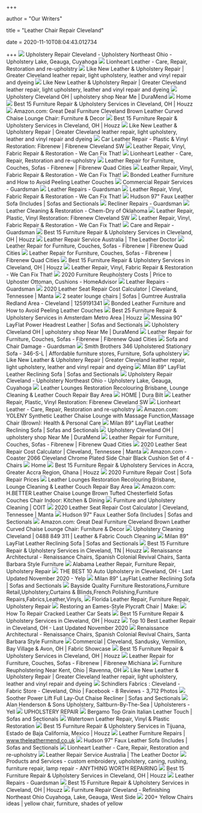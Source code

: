 +++
        
author = "Our Writers"
        
title = "Leather Chair Repair Cleveland"
        
date = 2020-11-10T08:04:43.012734
        
+++
[ ![](http://www.tomsfurniture.net/images/before%20afters.jpg)](http://www.tomsfurniture.net/images/before%20afters.jpg) Upholstery Repair Cleveland - Upholstery Northeast Ohio - Upholstery Lake,  Geauga, Cuyahoga
[ ![](http://www.lionheart-leather.co.uk/images/headerimage3.jpg)](http://www.lionheart-leather.co.uk/images/headerimage3.jpg) Lionheart Leather - Care, Repair, Restoration and re-upholstry
[ ![](https://likenewleather.com/files/2020/09/medical-840x404.jpg)](https://likenewleather.com/files/2020/09/medical-840x404.jpg) Like New Leather & Upholstery Repair | Greater Cleveland leather repair,  light upholstery, leather and vinyl repair and dyeing
[ ![](https://likenewleather.com/files/2020/09/residential-840x404.jpg)](https://likenewleather.com/files/2020/09/residential-840x404.jpg) Like New Leather & Upholstery Repair | Greater Cleveland leather repair,  light upholstery, leather and vinyl repair and dyeing
[ ![](https://filehandler.revlocal.com/247573)](https://filehandler.revlocal.com/247573) Upholstery Cleveland OH | upholstery shop Near Me | DuraMend
[ ![](http://nebula.wsimg.com/64a22ce2c80cd29d2153a787ef6f4dd5?AccessKeyId=7E7035A585A19FFF541A&disposition=0&alloworigin=1)](http://nebula.wsimg.com/64a22ce2c80cd29d2153a787ef6f4dd5?AccessKeyId=7E7035A585A19FFF541A&disposition=0&alloworigin=1) Home
[ ![](https://st.hzcdn.com/fimgs/7561b42804ffa919_1123-w342-h192-b0-p0---spaces.jpg)](https://st.hzcdn.com/fimgs/7561b42804ffa919_1123-w342-h192-b0-p0---spaces.jpg) Best 15 Furniture Repair & Upholstery Services in Cleveland, OH | Houzz
[ ![](https://images-na.ssl-images-amazon.com/images/I/71gtRIMI8%2BL._AC_SX679_.jpg)](https://images-na.ssl-images-amazon.com/images/I/71gtRIMI8%2BL._AC_SX679_.jpg) Amazon.com: Great Deal Furniture Cleveland Brown Leather Curved Chaise  Lounge Chair: Furniture & Decor
[ ![](https://st.hzcdn.com/fimgs/32816575019cb724_4999-w342-h192-b0-p0---furniture.jpg)](https://st.hzcdn.com/fimgs/32816575019cb724_4999-w342-h192-b0-p0---furniture.jpg) Best 15 Furniture Repair & Upholstery Services in Cleveland, OH | Houzz
[ ![](https://likenewleather.com/files/2020/10/like-new-leather-repair-logo-780w-1.png)](https://likenewleather.com/files/2020/10/like-new-leather-repair-logo-780w-1.png) Like New Leather & Upholstery Repair | Greater Cleveland leather repair,  light upholstery, leather and vinyl repair and dyeing
[ ![](https://www.fibrenew.com/clevelandsw/wp-content/uploads/banners/orig_img1554186048.jpg)](https://www.fibrenew.com/clevelandsw/wp-content/uploads/banners/orig_img1554186048.jpg) Car Leather Repair - Plastic & Vinyl Restoration: Fibrenew | Fibrenew  Cleveland SW
[ ![](https://wecanfixthat.com/wp-content/uploads/2019/02/36837967_449274352203379_9013957772328304640_n.jpg)](https://wecanfixthat.com/wp-content/uploads/2019/02/36837967_449274352203379_9013957772328304640_n.jpg) Leather Repair, Vinyl, Fabric Repair & Restoration - We Can Fix That!
[ ![](http://www.lionheart-leather.co.uk/images/headerimage2.jpg)](http://www.lionheart-leather.co.uk/images/headerimage2.jpg) Lionheart Leather - Care, Repair, Restoration and re-upholstry
[ ![](https://www.fibrenew.com/wp-content/blogs.dir/1/files/residential/1-6.jpg)](https://www.fibrenew.com/wp-content/blogs.dir/1/files/residential/1-6.jpg) Leather Repair for Furniture, Couches, Sofas - Fibrenew | Fibrenew Quad  Cities
[ ![](https://wecanfixthat.com/wp-content/uploads/2019/02/36936305_240686769991666_7020037798073729024_n.jpg)](https://wecanfixthat.com/wp-content/uploads/2019/02/36936305_240686769991666_7020037798073729024_n.jpg) Leather Repair, Vinyl, Fabric Repair & Restoration - We Can Fix That!
[ ![](https://wecanfixthat.com/wp-content/uploads/2016/08/thB8YFREW3.jpg)](https://wecanfixthat.com/wp-content/uploads/2016/08/thB8YFREW3.jpg) Bonded Leather Furniture and How to Avoid Peeling Leather Couches
[ ![](https://guardsman.co.uk/Upload/ContentPageImages/TextLeftCropped_636999987443800886industry-furniture.jpg.jpeg)](https://guardsman.co.uk/Upload/ContentPageImages/TextLeftCropped_636999987443800886industry-furniture.jpg.jpeg) Commercial Repair Services - Guardsman
[ ![](https://guardsman.co.uk/Upload/ContentPageImages/TextWidthCropped_636973286927353955Leather%20vid.PNG.jpeg)](https://guardsman.co.uk/Upload/ContentPageImages/TextWidthCropped_636973286927353955Leather%20vid.PNG.jpeg) Leather Repairs - Guardsman
[ ![](https://wecanfixthat.com/wp-content/uploads/2019/02/36817557_1966978066653803_3867510134699720704_n.jpg)](https://wecanfixthat.com/wp-content/uploads/2019/02/36817557_1966978066653803_3867510134699720704_n.jpg) Leather Repair, Vinyl, Fabric Repair & Restoration - We Can Fix That!
[ ![](https://cdn.sofasandsectionals.com/images/photos/145032.original.?1602020593)](https://cdn.sofasandsectionals.com/images/photos/145032.original.?1602020593) Hudson 97" Faux Leather Sofa (Includes | Sofas and Sectionals
[ ![](https://guardsman.co.uk/Upload/ContentPageImages/TextWidthCropped_636973269393572972rec%20vid.PNG.jpeg)](https://guardsman.co.uk/Upload/ContentPageImages/TextWidthCropped_636973269393572972rec%20vid.PNG.jpeg) Recliner Repairs - Guardsman
[ ![](https://chemdryoklahoma.com/wp-content/uploads/2018/01/leather.jpg)](https://chemdryoklahoma.com/wp-content/uploads/2018/01/leather.jpg) Leather Cleaning & Restoration - Chem-Dry of Oklahoma
[ ![](https://www.fibrenew.com/clevelandsw/wp-content/themes/Fibrenew2019Blog/images/residential.jpg)](https://www.fibrenew.com/clevelandsw/wp-content/themes/Fibrenew2019Blog/images/residential.jpg) Leather Repair, Plastic, Vinyl Restoration: Fibrenew Cleveland SW
[ ![](https://wecanfixthat.com/wp-content/uploads/2019/02/37006104_254071975405345_1284521724917841920_n.jpg)](https://wecanfixthat.com/wp-content/uploads/2019/02/37006104_254071975405345_1284521724917841920_n.jpg) Leather Repair, Vinyl, Fabric Repair & Restoration - We Can Fix That!
[ ![](https://guardsman.co.uk/Upload/ContentPageImages/LeftImageCropped_636973330239257016Leather_Scuff_A_Before.jpg.jpeg)](https://guardsman.co.uk/Upload/ContentPageImages/LeftImageCropped_636973330239257016Leather_Scuff_A_Before.jpg.jpeg) Care and Repair - Guardsman
[ ![](https://st.hzcdn.com/fimgs/8a41d10202265653_4185-w342-h192-b0-p0--traditional-furniture.jpg)](https://st.hzcdn.com/fimgs/8a41d10202265653_4185-w342-h192-b0-p0--traditional-furniture.jpg) Best 15 Furniture Repair & Upholstery Services in Cleveland, OH | Houzz
[ ![](https://www.myleatherdoctor.com.au/wp-content/uploads/2017/12/HomePage_Section1_B3_LR.png)](https://www.myleatherdoctor.com.au/wp-content/uploads/2017/12/HomePage_Section1_B3_LR.png) Leather Repair Service Australia | The Leather Doctor
[ ![](https://www.fibrenew.com/wp-content/blogs.dir/1/files/residential/1-15.jpg)](https://www.fibrenew.com/wp-content/blogs.dir/1/files/residential/1-15.jpg) Leather Repair for Furniture, Couches, Sofas - Fibrenew | Fibrenew Quad  Cities
[ ![](https://www.fibrenew.com/wp-content/blogs.dir/1/files/residential/1-16.jpg)](https://www.fibrenew.com/wp-content/blogs.dir/1/files/residential/1-16.jpg) Leather Repair for Furniture, Couches, Sofas - Fibrenew | Fibrenew Quad  Cities
[ ![](https://st.hzcdn.com/fimgs/95215e10024b44ab_4495-w342-h192-b0-p0--traditional-dining-chairs.jpg)](https://st.hzcdn.com/fimgs/95215e10024b44ab_4495-w342-h192-b0-p0--traditional-dining-chairs.jpg) Best 15 Furniture Repair & Upholstery Services in Cleveland, OH | Houzz
[ ![](https://wecanfixthat.com/wp-content/uploads/2019/02/37232113_275274749888979_6268269279750127616_n.jpg)](https://wecanfixthat.com/wp-content/uploads/2019/02/37232113_275274749888979_6268269279750127616_n.jpg) Leather Repair, Vinyl, Fabric Repair & Restoration - We Can Fix That!
[ ![](https://cdn.homeadvisor.com/files/costguide/task/images/upholster-furniture_300_200.jpg)](https://cdn.homeadvisor.com/files/costguide/task/images/upholster-furniture_300_200.jpg) 2020 Furniture Reupholstery Costs | Price to Uphoster Ottoman, Cushions -  HomeAdvisor
[ ![](https://guardsman.co.uk/Upload/ContentPageImages/MiddleImageCropped_636973289779036719Scratch.PNG.jpeg)](https://guardsman.co.uk/Upload/ContentPageImages/MiddleImageCropped_636973289779036719Scratch.PNG.jpeg) Leather Repairs - Guardsman
[ ![](https://www.manta.com/costs/charts/52-362-207/min/leather-seat-repair-cleveland-tn-contractors.jpg)](https://www.manta.com/costs/charts/52-362-207/min/leather-seat-repair-cleveland-tn-contractors.jpg) 2020 Leather Seat Repair Cost Calculator | Cleveland, Tennessee | Manta
[ ![](https://i.ebayimg.com/images/g/z1cAAOSwII9fiRTw/s-l400.webp)](https://i.ebayimg.com/images/g/z1cAAOSwII9fiRTw/s-l400.webp) 2 seater lounge chairs | Sofas | Gumtree Australia Redland Area - Cleveland  | 1259191341
[ ![](https://wecanfixthat.com/wp-content/uploads/2016/08/thQSH34HYF.jpg)](https://wecanfixthat.com/wp-content/uploads/2016/08/thQSH34HYF.jpg) Bonded Leather Furniture and How to Avoid Peeling Leather Couches
[ ![](https://st.hzcdn.com/fimgs/b7b1f13506eb06ec_3313-w342-h192-b1-p10---products.jpg)](https://st.hzcdn.com/fimgs/b7b1f13506eb06ec_3313-w342-h192-b1-p10---products.jpg) Best 25 Furniture Repair & Upholstery Services in Amsterdam Metro Area |  Houzz
[ ![](https://cdn.sofasandsectionals.com/images/photos/93251.original.jpg?1569609609)](https://cdn.sofasandsectionals.com/images/photos/93251.original.jpg?1569609609) Messina 90" LayFlat Power Headrest Leather | Sofas and Sectionals
[ ![](https://filehandler.revlocal.com/170117)](https://filehandler.revlocal.com/170117) Upholstery Cleveland OH | upholstery shop Near Me | DuraMend
[ ![](https://www.fibrenew.com/wp-content/blogs.dir/1/files/residential/1-17.jpg)](https://www.fibrenew.com/wp-content/blogs.dir/1/files/residential/1-17.jpg) Leather Repair for Furniture, Couches, Sofas - Fibrenew | Fibrenew Quad  Cities
[ ![](https://guardsman.co.uk/Upload/ContentPageImages/MiddleImageCropped_636973319315944564Arms.PNG.jpeg)](https://guardsman.co.uk/Upload/ContentPageImages/MiddleImageCropped_636973319315944564Arms.PNG.jpeg) Sofa and Chair Damage - Guardsman
[ ![](https://i.pinimg.com/originals/27/c0/52/27c052b16c4cb8056a748bdd2b836405.jpg)](https://i.pinimg.com/originals/27/c0/52/27c052b16c4cb8056a748bdd2b836405.jpg) Smith Brothers 346 Upholstered Stationary Sofa - 346-S-L | Affordable  furniture stores, Furniture, Sofa upholstery
[ ![](https://likenewleather.com/files/2020/09/Car-bolster-scratches-after-840x404.jpg)](https://likenewleather.com/files/2020/09/Car-bolster-scratches-after-840x404.jpg) Like New Leather & Upholstery Repair | Greater Cleveland leather repair,  light upholstery, leather and vinyl repair and dyeing
[ ![](https://cdn.sofasandsectionals.com/images/photos/93285.original.jpg?1569615425)](https://cdn.sofasandsectionals.com/images/photos/93285.original.jpg?1569615425) Milan 89" LayFlat Leather Reclining Sofa | Sofas and Sectionals
[ ![](http://www.tomsfurniture.net/images/customchairs.jpg)](http://www.tomsfurniture.net/images/customchairs.jpg) Upholstery Repair Cleveland - Upholstery Northeast Ohio - Upholstery Lake,  Geauga, Cuyahoga
[ ![](https://absolutecarpetcare.com.au/wp-content/uploads/Chesterfield-Leather-Lounge-Restoration-After-300x225-300x225.jpg)](https://absolutecarpetcare.com.au/wp-content/uploads/Chesterfield-Leather-Lounge-Restoration-After-300x225-300x225.jpg) Leather Lounges Restoration Recolouring Brisbane, Lounge Cleaning & Leather  Couch Repair Bay Area
[ ![](https://static.wixstatic.com/media/862031_f8a180cdcd2b45ecae5bfed48f6f3463~mv2.jpg/v1/fill/w_497,h_805,al_c,q_85/dura-bilt-leather-chair-home-page.webp)](https://static.wixstatic.com/media/862031_f8a180cdcd2b45ecae5bfed48f6f3463~mv2.jpg/v1/fill/w_497,h_805,al_c,q_85/dura-bilt-leather-chair-home-page.webp) HOME | Dura Bilt
[ ![](https://www.fibrenew.com/clevelandsw/wp-content/themes/Fibrenew2019Blog/images/medical.jpg)](https://www.fibrenew.com/clevelandsw/wp-content/themes/Fibrenew2019Blog/images/medical.jpg) Leather Repair, Plastic, Vinyl Restoration: Fibrenew Cleveland SW
[ ![](http://www.lionheart-leather.co.uk/images/headerimage4.jpg)](http://www.lionheart-leather.co.uk/images/headerimage4.jpg) Lionheart Leather - Care, Repair, Restoration and re-upholstry
[ ![](https://images-na.ssl-images-amazon.com/images/I/613JiTkHisL._AC_SX425_.jpg)](https://images-na.ssl-images-amazon.com/images/I/613JiTkHisL._AC_SX425_.jpg) Amazon.com: YOLENY Synthetic Leather Chaise Lounge with Massage  Function,Massage Chair (Brown): Health & Personal Care
[ ![](https://cdn.sofasandsectionals.com/images/photos/93282.original.jpg?1569615418)](https://cdn.sofasandsectionals.com/images/photos/93282.original.jpg?1569615418) Milan 89" LayFlat Leather Reclining Sofa | Sofas and Sectionals
[ ![](https://filehandler.revlocal.com/250663)](https://filehandler.revlocal.com/250663) Upholstery Cleveland OH | upholstery shop Near Me | DuraMend
[ ![](https://www.fibrenew.com/wp-content/blogs.dir/1/files/residential/1-14.jpg)](https://www.fibrenew.com/wp-content/blogs.dir/1/files/residential/1-14.jpg) Leather Repair for Furniture, Couches, Sofas - Fibrenew | Fibrenew Quad  Cities
[ ![](https://www.manta.com/costs/charts/52-362-207/max/cleveland-leather-seat-repair-costs-vs-value.jpg)](https://www.manta.com/costs/charts/52-362-207/max/cleveland-leather-seat-repair-costs-vs-value.jpg) 2020 Leather Seat Repair Cost Calculator | Cleveland, Tennessee | Manta
[ ![](https://images-na.ssl-images-amazon.com/images/I/51l61TdkIYL._AC_UL600_SR435,600_.jpg)](https://images-na.ssl-images-amazon.com/images/I/51l61TdkIYL._AC_UL600_SR435,600_.jpg) Amazon.com - Coaster 2066 Cleveland Chrome Plated Side Chair Black Cushion  Set of 4 - Chairs
[ ![](http://nebula.wsimg.com/a55c39daeef930fff7116950a9bee9b7?AccessKeyId=7E7035A585A19FFF541A&disposition=0&alloworigin=1)](http://nebula.wsimg.com/a55c39daeef930fff7116950a9bee9b7?AccessKeyId=7E7035A585A19FFF541A&disposition=0&alloworigin=1) Home
[ ![](https://st.hzcdn.com/fimgs/f421d4d00dd9adb2_6867-w342-h192-b0-p0--modern-.jpg)](https://st.hzcdn.com/fimgs/f421d4d00dd9adb2_6867-w342-h192-b0-p0--modern-.jpg) Best 15 Furniture Repair & Upholstery Services in Accra, Greater Accra  Region, Ghana | Houzz
[ ![](https://cdn.homeadvisor.com/files/costguide/task/images/repair-furniture_300_200.jpg)](https://cdn.homeadvisor.com/files/costguide/task/images/repair-furniture_300_200.jpg) 2020 Furniture Repair Cost | Sofa Repair Prices
[ ![](https://absolutecarpetcare.com.au/wp-content/uploads/Chesterfield-Leather-Lounge-Restoration-Before-300x225-300x225.jpg)](https://absolutecarpetcare.com.au/wp-content/uploads/Chesterfield-Leather-Lounge-Restoration-Before-300x225-300x225.jpg) Leather Lounges Restoration Recolouring Brisbane, Lounge Cleaning & Leather  Couch Repair Bay Area
[ ![](https://images-na.ssl-images-amazon.com/images/I/611ANuSaAIL._AC_SX522_.jpg)](https://images-na.ssl-images-amazon.com/images/I/611ANuSaAIL._AC_SX522_.jpg) Amazon.com: H.BETTER Leather Chaise Lounge Brown Tufted Chesterfield Sofas  Couches Chair Indoor: Kitchen & Dining
[ ![](https://www.coit.com/sites/default/files/styles/original/public/media/2018-07/LR-Cupcake-kid-sits-upholstery-mess-CARD_0.jpg?itok=eVZuytLR)](https://www.coit.com/sites/default/files/styles/original/public/media/2018-07/LR-Cupcake-kid-sits-upholstery-mess-CARD_0.jpg?itok=eVZuytLR) Furniture and Upholstery Cleaning | COIT
[ ![](https://www.manta.com/costs/charts/52-362-207/avg/home-leather-seat-repair-cleveland-tn-ideas.jpg)](https://www.manta.com/costs/charts/52-362-207/avg/home-leather-seat-repair-cleveland-tn-ideas.jpg) 2020 Leather Seat Repair Cost Calculator | Cleveland, Tennessee | Manta
[ ![](https://cdn.sofasandsectionals.com/images/photos/145030.original.?1602020588)](https://cdn.sofasandsectionals.com/images/photos/145030.original.?1602020588) Hudson 97" Faux Leather Sofa (Includes | Sofas and Sectionals
[ ![](https://images-na.ssl-images-amazon.com/images/I/81vR9H0kUyL._AC_SL1500_.jpg)](https://images-na.ssl-images-amazon.com/images/I/81vR9H0kUyL._AC_SL1500_.jpg) Amazon.com: Great Deal Furniture Cleveland Brown Leather Curved Chaise  Lounge Chair: Furniture & Decor
[ ![](https://ozcleanteam.com.au/wp-content/uploads/2018/06/Upholstery-Cleaning-Brisbane-1.jpg)](https://ozcleanteam.com.au/wp-content/uploads/2018/06/Upholstery-Cleaning-Brisbane-1.jpg) Upholstery Cleaning Cleveland | 0488 849 311 | Leather & Fabric Couch  Cleaning
[ ![](https://cdn.sofasandsectionals.com/images/photos/93292.original.jpg?1569615443)](https://cdn.sofasandsectionals.com/images/photos/93292.original.jpg?1569615443) Milan 89" LayFlat Leather Reclining Sofa | Sofas and Sectionals
[ ![](https://st.hzcdn.com/fimgs/ee21b35a0dc7a04d_3790-w342-h192-b0-p0--mid-century-modern-before-photos.jpg)](https://st.hzcdn.com/fimgs/ee21b35a0dc7a04d_3790-w342-h192-b0-p0--mid-century-modern-before-photos.jpg) Best 15 Furniture Repair & Upholstery Services in Cleveland, TN | Houzz
[ ![](https://www.rarchitectural.com/images/HandTooledLeatherChairs.jpg)](https://www.rarchitectural.com/images/HandTooledLeatherChairs.jpg) Renaissance Architectural - Renaissance Chairs, Spanish Colonial Revival  Chairs, Santa Barbara Style Furniture
[ ![](https://wecanfixthat.com/tri-state/wp-content/uploads/sites/56/2019/01/36672685_1901591929904509_8458537373318250496_n.jpg)](https://wecanfixthat.com/tri-state/wp-content/uploads/sites/56/2019/01/36672685_1901591929904509_8458537373318250496_n.jpg) Alabama Leather Repair, Furniture Repair, Upholstery Repair
[ ![](https://s3-media0.fl.yelpcdn.com/bphoto/YouhtihyIW1AybFpWtCpbQ/ls.jpg)](https://s3-media0.fl.yelpcdn.com/bphoto/YouhtihyIW1AybFpWtCpbQ/ls.jpg) THE BEST 10 Auto Upholstery in Cleveland, OH - Last Updated November 2020 -  Yelp
[ ![](https://cdn.sofasandsectionals.com/images/photos/93286.original.jpg?1569615428)](https://cdn.sofasandsectionals.com/images/photos/93286.original.jpg?1569615428) Milan 89" LayFlat Leather Reclining Sofa | Sofas and Sectionals
[ ![](https://lirp-cdn.multiscreensite.com/fdf22939/dms3rep/multi/opt/furniturerest0-640w.png)](https://lirp-cdn.multiscreensite.com/fdf22939/dms3rep/multi/opt/furniturerest0-640w.png) Bayside Quality Furniture Restorations,Furniture Retail,Upholstery,Curtains  & Blinds,French Polishing,Furniture Repairs,Fabrics,Leather,Vinyls,
[ ![](https://wecanfixthat.com/fort-walton-beach/wp-content/uploads/sites/42/2019/01/before-after-7.jpg)](https://wecanfixthat.com/fort-walton-beach/wp-content/uploads/sites/42/2019/01/before-after-7.jpg) Florida Leather Repair, Furniture Repair, Upholstery Repair
[ ![](http://cdn.makezine.com/uploads/2014/09/1chair.png?w=620)](http://cdn.makezine.com/uploads/2014/09/1chair.png?w=620) Restoring an Eames-Style Plycraft Chair | Make:
[ ![](https://www.designscene.net/wp-content/uploads/2019/04/leather-car-seats-2-730x486.jpg)](https://www.designscene.net/wp-content/uploads/2019/04/leather-car-seats-2-730x486.jpg) How To Repair Cracked Leather Car Seats
[ ![](https://st.hzcdn.com/fimgs/87c16ae60c45f202_0488-w342-h192-b1-p10---spaces.jpg)](https://st.hzcdn.com/fimgs/87c16ae60c45f202_0488-w342-h192-b1-p10---spaces.jpg) Best 15 Furniture Repair & Upholstery Services in Cleveland, OH | Houzz
[ ![](https://s3-media0.fl.yelpcdn.com/bphoto/dJQneq1EN5-mw63dWrzzkQ/ls.jpg)](https://s3-media0.fl.yelpcdn.com/bphoto/dJQneq1EN5-mw63dWrzzkQ/ls.jpg) Top 10 Best Leather Repair in Cleveland, OH - Last Updated November 2020
[ ![](https://www.rarchitectural.com/images/HandTooledArmchairAyacucho1.jpg)](https://www.rarchitectural.com/images/HandTooledArmchairAyacucho1.jpg) Renaissance Architectural - Renaissance Chairs, Spanish Colonial Revival  Chairs, Santa Barbara Style Furniture
[ ![](https://irp-cdn.multiscreensite.com/fdaf1309/dms3rep/multi/desktop/20160427_110858_ixhZxAvTDiXa6LgwZ7vX-2984x5312.jpg)](https://irp-cdn.multiscreensite.com/fdaf1309/dms3rep/multi/desktop/20160427_110858_ixhZxAvTDiXa6LgwZ7vX-2984x5312.jpg) Commercial | Cleveland, Sandusky, Vermilion, Bay Village & Avon, OH |  Fabric Showcase
[ ![](https://st.hzcdn.com/fimgs/68e11bb00303a4e7_7753-w342-h192-b0-p0--transitional-sofas.jpg)](https://st.hzcdn.com/fimgs/68e11bb00303a4e7_7753-w342-h192-b0-p0--transitional-sofas.jpg) Best 15 Furniture Repair & Upholstery Services in Cleveland, OH | Houzz
[ ![](https://www.fibrenew.com/michiana/files/2018/09/wp_final_photo_postcard_21176.png)](https://www.fibrenew.com/michiana/files/2018/09/wp_final_photo_postcard_21176.png) Leather Repair for Furniture, Couches, Sofas - Fibrenew | Fibrenew Michiana
[ ![](https://brocadeupholstery.com/wp-content/uploads/2019/02/IMG_2844.JPG-e1549214963871-687x1030.jpg)](https://brocadeupholstery.com/wp-content/uploads/2019/02/IMG_2844.JPG-e1549214963871-687x1030.jpg) Furniture Reupholstering Near Kent, Ohio | Ravenna, OH
[ ![](https://likenewleather.com/files/2020/10/aviation-private-jet-interior-840x404.jpg)](https://likenewleather.com/files/2020/10/aviation-private-jet-interior-840x404.jpg) Like New Leather & Upholstery Repair | Greater Cleveland leather repair,  light upholstery, leather and vinyl repair and dyeing
[ ![](https://lookaside.fbsbx.com/lookaside/crawler/media/?media_id=3596723937032585)](https://lookaside.fbsbx.com/lookaside/crawler/media/?media_id=3596723937032585) Schindlers Fabrics : Cleveland - Fabric Store - Cleveland, Ohio | Facebook  - 8 Reviews - 3,712 Photos
[ ![](https://cdn.sofasandsectionals.com/images/photos/145146.original.?1602111837)](https://cdn.sofasandsectionals.com/images/photos/145146.original.?1602111837) Soother Power Lift Full Lay-Out Chaise Recliner | Sofas and Sectionals
[ ![](https://c.yell.com/t_galleryFit,f_auto/4571b572-184e-4660-b2cf-b7ae6ee8c78a_image_jpeg.jpg)](https://c.yell.com/t_galleryFit,f_auto/4571b572-184e-4660-b2cf-b7ae6ee8c78a_image_jpeg.jpg) Alan Henderson & Sons Upholstery, Saltburn-By-The-Sea | Upholsterers - Yell
[ ![](http://nebula.wsimg.com/3ea2fecc7dde157765078128f29c39ca?AccessKeyId=7E7035A585A19FFF541A&disposition=0&alloworigin=1)](http://nebula.wsimg.com/3ea2fecc7dde157765078128f29c39ca?AccessKeyId=7E7035A585A19FFF541A&disposition=0&alloworigin=1) UPHOLSTERY REPAIR
[ ![](https://cdn.sofasandsectionals.com/images/photos/145070.original.?1602082711)](https://cdn.sofasandsectionals.com/images/photos/145070.original.?1602082711) Bergamo Top Grain Italian Leather Touch | Sofas and Sectionals
[ ![](https://wecanfixthat.com/watertown/wp-content/uploads/sites/69/2019/01/36770180_309137899662878_1154896755771310080_n.jpg)](https://wecanfixthat.com/watertown/wp-content/uploads/sites/69/2019/01/36770180_309137899662878_1154896755771310080_n.jpg) Watertown Leather Repair, Vinyl & Plastic Restoration
[ ![](https://st.hzcdn.com/fimgs/c5713872087e6847_9253-w342-h192-b0-p0--traditional-before-photos.jpg)](https://st.hzcdn.com/fimgs/c5713872087e6847_9253-w342-h192-b0-p0--traditional-before-photos.jpg) Best 15 Furniture Repair & Upholstery Services in Tijuana, Estado de Baja  California, Mexico | Houzz
[ ![](https://www.theleathermend.co.uk/images/19/leather-furniture-repair.jpg)](https://www.theleathermend.co.uk/images/19/leather-furniture-repair.jpg) Leather Furniture Repairs | www.theleathermend.co.uk
[ ![](https://cdn.sofasandsectionals.com/images/photos/145036.original.?1602020602)](https://cdn.sofasandsectionals.com/images/photos/145036.original.?1602020602) Hudson 97" Faux Leather Sofa (Includes | Sofas and Sectionals
[ ![](http://www.lionheart-leather.co.uk/images/headerimage7.jpg)](http://www.lionheart-leather.co.uk/images/headerimage7.jpg) Lionheart Leather - Care, Repair, Restoration and re-upholstry
[ ![](https://www.myleatherdoctor.com.au/wp-content/uploads/2017/12/HomePage_Section1_B1_LCS.png)](https://www.myleatherdoctor.com.au/wp-content/uploads/2017/12/HomePage_Section1_B1_LCS.png) Leather Repair Service Australia | The Leather Doctor
[ ![](https://www.anythingworthrepairing.com/uploads/1/1/2/5/112541793/img-1130.jpg)](https://www.anythingworthrepairing.com/uploads/1/1/2/5/112541793/img-1130.jpg) Products and Services - custom embroidery, upholstery, caning, rushing, furniture  repair, lamp repair - ANYTHING WORTH REPAIRING
[ ![](https://st.hzcdn.com/fimgs/a00144f40357ef05_1750-w342-h192-b0-p0--eclectic-products.jpg)](https://st.hzcdn.com/fimgs/a00144f40357ef05_1750-w342-h192-b0-p0--eclectic-products.jpg) Best 15 Furniture Repair & Upholstery Services in Cleveland, OH | Houzz
[ ![](https://guardsman.co.uk/Upload/ContentPageImages/MiddleImageCropped_636973290942100797Tear.PNG.jpeg)](https://guardsman.co.uk/Upload/ContentPageImages/MiddleImageCropped_636973290942100797Tear.PNG.jpeg) Leather Repairs - Guardsman
[ ![](https://st.hzcdn.com/fimgs/f6914bfc08afe0c8_1358-w342-h192-b0-p0--modern-before-photos.jpg)](https://st.hzcdn.com/fimgs/f6914bfc08afe0c8_1358-w342-h192-b0-p0--modern-before-photos.jpg) Best 15 Furniture Repair & Upholstery Services in Cleveland, OH | Houzz
[ ![](http://www.tomsfurniture.net/images/rrdoors.jpg)](http://www.tomsfurniture.net/images/rrdoors.jpg) Furniture Repair Cleveland - Refinishing Northeast Ohio Cuyahoga, Lake,  Geauga, West Side
[ ![](https://i.pinimg.com/236x/9f/7f/8b/9f7f8be5b64a4c1e88335158fc08a440--gold-chairs-yellow-chairs.jpg)](https://i.pinimg.com/236x/9f/7f/8b/9f7f8be5b64a4c1e88335158fc08a440--gold-chairs-yellow-chairs.jpg) 200+ Yellow Chairs ideas | yellow chair, furniture, shades of yellow

